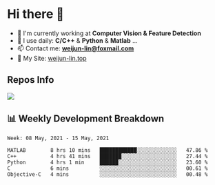 # Hi there 👋

<!--
**Weijun-Lin/Weijun-Lin** is a ✨ _special_ ✨ repository because its `README.md` (this file) appears on your GitHub profile.

Here are some ideas to get you started:

- 🔭 I’m currently working on ...
- 🌱 I’m currently learning ...
- 👯 I’m looking to collaborate on ...
- 🤔 I’m looking for help with ...
- 💬 Ask me about ...
- 📫 How to reach me: ...
- 😄 Pronouns: ...
- ⚡ Fun fact: ...
-->

- 🏢 I'm currently working at **Computer Vision & Feature Detection**
- 🚀 I use daily: **C/C++** & **Python** & **Matlab** ...
- 📫 Contact me: **weijun-lin@foxmail.com**
- 🔗 My Site: [weijun-lin.top](weijun-lin.top)

  

## Repos Info
![](https://github-readme-stats.vercel.app/api?username=Weijun-Lin&theme=cobalt)

## 📊 Weekly Development Breakdown

<!--START_SECTION:waka-->
```text
Week: 08 May, 2021 - 15 May, 2021

MATLAB        8 hrs 10 mins   ████████████░░░░░░░░░░░░░   47.86 % 
C++           4 hrs 41 mins   ███████░░░░░░░░░░░░░░░░░░   27.44 % 
Python        4 hrs 1 min     ██████░░░░░░░░░░░░░░░░░░░   23.60 % 
C             6 mins          ░░░░░░░░░░░░░░░░░░░░░░░░░   00.61 % 
Objective-C   4 mins          ░░░░░░░░░░░░░░░░░░░░░░░░░   00.48 % 
```
<!--END_SECTION:waka-->
